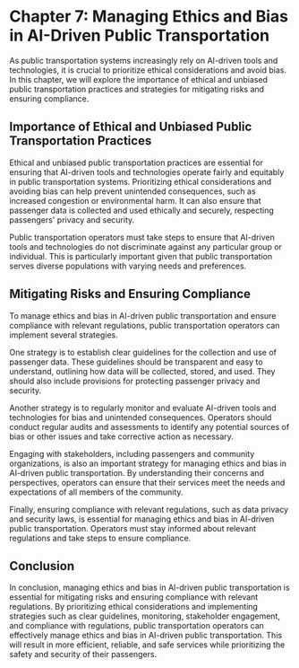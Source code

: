 Chapter 7: Managing Ethics and Bias in AI-Driven Public Transportation
======================================================================

As public transportation systems increasingly rely on AI-driven tools and technologies, it is crucial to prioritize ethical considerations and avoid bias. In this chapter, we will explore the importance of ethical and unbiased public transportation practices and strategies for mitigating risks and ensuring compliance.

Importance of Ethical and Unbiased Public Transportation Practices
------------------------------------------------------------------

Ethical and unbiased public transportation practices are essential for ensuring that AI-driven tools and technologies operate fairly and equitably in public transportation systems. Prioritizing ethical considerations and avoiding bias can help prevent unintended consequences, such as increased congestion or environmental harm. It can also ensure that passenger data is collected and used ethically and securely, respecting passengers' privacy and security.

Public transportation operators must take steps to ensure that AI-driven tools and technologies do not discriminate against any particular group or individual. This is particularly important given that public transportation serves diverse populations with varying needs and preferences.

Mitigating Risks and Ensuring Compliance
----------------------------------------

To manage ethics and bias in AI-driven public transportation and ensure compliance with relevant regulations, public transportation operators can implement several strategies.

One strategy is to establish clear guidelines for the collection and use of passenger data. These guidelines should be transparent and easy to understand, outlining how data will be collected, stored, and used. They should also include provisions for protecting passenger privacy and security.

Another strategy is to regularly monitor and evaluate AI-driven tools and technologies for bias and unintended consequences. Operators should conduct regular audits and assessments to identify any potential sources of bias or other issues and take corrective action as necessary.

Engaging with stakeholders, including passengers and community organizations, is also an important strategy for managing ethics and bias in AI-driven public transportation. By understanding their concerns and perspectives, operators can ensure that their services meet the needs and expectations of all members of the community.

Finally, ensuring compliance with relevant regulations, such as data privacy and security laws, is essential for managing ethics and bias in AI-driven public transportation. Operators must stay informed about relevant regulations and take steps to ensure compliance.

Conclusion
----------

In conclusion, managing ethics and bias in AI-driven public transportation is essential for mitigating risks and ensuring compliance with relevant regulations. By prioritizing ethical considerations and implementing strategies such as clear guidelines, monitoring, stakeholder engagement, and compliance with regulations, public transportation operators can effectively manage ethics and bias in AI-driven public transportation. This will result in more efficient, reliable, and safe services while prioritizing the safety and security of their passengers.
